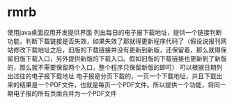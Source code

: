 # rmrb
使用java桌面应用开发提供界面
列出每日的电子报下载地址，提供一个链接判断功能，判断下载链接是否失效，如果失效了那就得更新程序代码了（假设说报刊网站修改下载地址之后，旧版的下载链接并没有更新到新版，还保留着，那么就得保留旧版下载入口，另外提供新版的下载入口。假如旧版的下载链接也更新到了新版的，那么就不需要保留两个入口，整个程序只保留新版的即可）
可以根据日期列出过往的电子报下载地址
电子报是分页下载的，一页一个下载地址，并且下载出来的结果是一个PDF文件，也就是每页一个PDF文件。所以提供一个功能，将同一期电子报的所有页面合并为一个PDF文件

